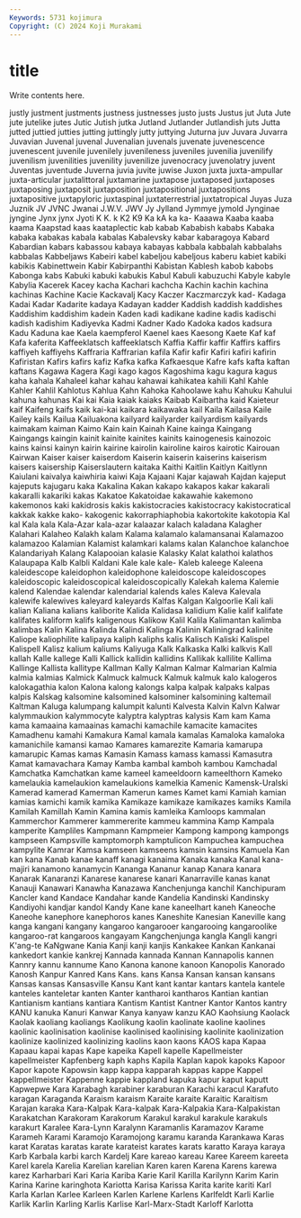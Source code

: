 ```yaml
---
Keywords: 5731 kojimura
Copyright: (C) 2024 Koji Murakami
---
```


# title

Write contents here.



justly justment
justments justness justnesses justo justs Justus jut Juta Jute jute
jutelike jutes Jutic Jutish jutka Jutland Jutlander Jutlandish juts Jutta
jutted juttied jutties jutting juttingly jutty juttying Juturna juv Juvara
Juvarra Juvavian Juvenal juvenal Juvenalian juvenals juvenate juvenescence juvenescent juvenile
juvenilely juvenileness juveniles juvenilia juvenilify juvenilism juvenilities juvenility juvenilize juvenocracy
juvenolatry juvent Juventas juventude Juverna juvia juvite juwise Juxon juxta
juxta-ampullar juxta-articular juxtalittoral juxtamarine juxtapose juxtaposed juxtaposes juxtaposing juxtaposit juxtaposition
juxtapositional juxtapositions juxtapositive juxtapyloric juxtaspinal juxtaterrestrial juxtatropical Juyas Juza Juznik
JV JVNC Jwanai J.W.V. JWV Jy Jylland Jymmye jymold Jynginae
jyngine Jynx jynx Jyoti K K. k K2 K9 Ka
kA ka ka- Kaaawa Kaaba kaaba kaama Kaapstad kaas kaataplectic
kab kabab Kababish kababs Kabaka kabaka kabakas kabala kabalas Kabalevsky
kabar kabaragoya Kabard Kabardian kabars kabassou kabaya kabayas kabbala kabbalah
kabbalahs kabbalas Kabbeljaws Kabeiri kabel kabeljou kabeljous kaberu kabiet kabiki
kabikis Kabinettwein Kabir Kabirpanthi Kabistan Kablesh kabob kabobs Kabonga kabs
Kabuki kabuki kabukis Kabul Kabuli kabuzuchi Kabyle kabyle Kabylia Kacerek
Kacey kacha Kachari kachcha Kachin kachin kachina kachinas Kachine Kacie
Kackavalj Kacy Kaczer Kaczmarczyk kad- Kadaga Kadai Kadar Kadarite kadaya
Kadayan kadder Kaddish kaddish kaddishes Kaddishim kaddishim kadein Kaden kadi
kadikane kadine kadis kadischi kadish kadishim Kadiyevka Kadmi Kadner Kado
Kadoka kados kadsura Kadu Kaduna kae Kaela kaempferol Kaenel kaes
Kaesong Kaete Kaf kaf Kafa kaferita Kaffeeklatsch kaffeeklatsch Kaffia Kaffir
kaffir Kaffirs kaffirs kaffiyeh kaffiyehs Kaffraria Kaffrarian kafila Kafir kafir
Kafiri kafiri kafirin Kafiristan Kafirs kafirs kafiz Kafka kafka Kafkaesque
Kafre kafs kafta kaftan kaftans Kagawa Kagera Kagi kago kagos
Kagoshima kagu kagura kagus kaha kahala Kahaleel kahar kahau kahawai
kahikatea kahili Kahl Kahle Kahler Kahlil Kahlotus Kahlua Kahn Kahoka
Kahoolawe kahu Kahuku Kahului kahuna kahunas Kai kai Kaia kaiak
kaiaks Kaibab Kaibartha kaid Kaieteur kaif Kaifeng kaifs kaik kai-kai
kaikara kaikawaka kail Kaila Kailasa Kaile Kailey kails Kailua Kailuakona
kailyard kailyarder kailyardism kailyards kaimakam kaiman Kaimo Kain kain Kainah
Kaine kainga Kaingang Kaingangs kaingin kainit kainite kainites kainits kainogenesis
kainozoic kains kainsi kainyn kairin kairine kairolin kairoline kairos kairotic
Kairouan Kairwan Kaiser kaiser kaiserdom Kaiserin kaiserin kaiserins kaiserism kaisers
kaisership Kaiserslautern kaitaka Kaithi Kaitlin Kaitlyn Kaitlynn Kaiulani kaivalya kaiwhiria
kaiwi Kaja Kajaani Kajar kajawah Kajdan kajeput kajeputs kajugaru kaka
Kakalina Kakan kakapo kakapos kakar kakarali kakaralli kakariki kakas Kakatoe
Kakatoidae kakawahie kakemono kakemonos kaki kakidrosis kakis kakistocracies kakistocracy kakistocratical
kakkak kakke kako- kakogenic kakorraphiaphobia kakortokite kakotopia Kal kal Kala
kala Kala-Azar kala-azar kalaazar kalach kaladana Kalagher Kalahari Kalaheo Kalakh
kalam Kalama kalamalo kalamansanai Kalamazoo kalamazoo Kalamian Kalamist kalamkari kalams
kalan Kalanchoe kalanchoe Kalandariyah Kalang Kalapooian kalasie Kalasky Kalat kalathoi
kalathos Kalaupapa Kalb Kalbli Kaldani Kale kale kale- Kaleb kaleege
Kaleena kaleidescope kaleidophon kaleidophone kaleidoscope kaleidoscopes kaleidoscopic kaleidoscopical kaleidoscopically Kalekah
kalema Kalemie kalend Kalendae kalendar kalendarial kalends kales Kaleva Kalevala
kalewife kalewives kaleyard kaleyards Kalfas Kalgan Kalgoorlie Kali kali kalian
Kaliana kalians kaliborite Kalida Kalidasa kalidium Kalie kalif kalifate kalifates
kaliform kalifs kaligenous Kalikow Kalil Kalila Kalimantan kalimba kalimbas Kalin
Kalina Kalinda Kalindi Kalinga Kalinin Kaliningrad kalinite Kaliope kaliophilite kalipaya
kaliph kaliphs kalis Kalisch Kaliski Kalispel Kalispell Kalisz kalium kaliums
Kaliyuga Kalk Kalkaska Kalki kalkvis Kall kallah Kalle kallege Kalli
Kallick kallidin kallidins Kallikak kallilite Kallima Kallinge Kallista kallitype Kallman
Kally Kalman Kalmar Kalmarian Kalmia kalmia kalmias Kalmick Kalmuck kalmuck
Kalmuk kalmuk kalo kalogeros kalokagathia kalon Kalona kalong kalongs kalpa
kalpak kalpaks kalpas kalpis Kalskag kalsomine kalsomined kalsominer kalsomining kaltemail
Kaltman Kaluga kalumpang kalumpit kalunti Kalvesta Kalvin Kalvn Kalwar kalymmaukion
kalymmocyte kalyptra kalyptras kalysis Kam kam Kama kama kamaaina kamaainas
kamachi kamachile kamacite kamacites Kamadhenu kamahi Kamakura Kamal kamala kamalas
Kamaloka kamaloka kamanichile kamansi kamao Kamares kamarezite Kamaria kamarupa kamarupic
Kamas kamas Kamasin Kamass kamass kamassi Kamasutra Kamat kamavachara Kamay
Kamba kambal kamboh kambou Kamchadal Kamchatka Kamchatkan kame kameel kameeldoorn
kameelthorn Kameko kamelaukia kamelaukion kamelaukions kamelkia Kamenic Kamensk-Uralski Kamerad kamerad
Kamerman Kamerun kames Kamet kami Kamiah kamian kamias kamichi kamik
kamika Kamikaze kamikaze kamikazes kamiks Kamila Kamilah Kamillah Kamin Kamina
kamis kamleika Kamloops kammalan Kammerchor Kammerer kammererite kammeu kammina Kamp
Kampala kamperite Kampliles Kampmann Kampmeier Kampong kampong kampongs kampseen Kampsville
kamptomorph kamptulicon Kampuchea kampuchea kampylite Kamrar Kamsa kamseen kamseens kamsin
kamsins Kamuela Kan kan kana Kanab kanae kanaff kanagi kanaima
Kanaka kanaka Kanal kana-majiri kanamono kanamycin Kananga Kananur kanap Kanara
kanara Kanarak Kanaranzi Kanarese kanarese kanari Kanarraville kanas kanat Kanauji
Kanawari Kanawha Kanazawa Kanchenjunga kanchil Kanchipuram Kancler kand Kandace Kandahar
kande Kandelia Kandinski Kandinsky Kandiyohi kandjar kandol Kandy Kane kane
kaneelhart kaneh Kaneoche Kaneohe kanephore kanephoros kanes Kaneshite Kanesian Kaneville
kang kanga kangani kangany kangaroo kangarooer kangarooing kangaroolike kangaroo-rat kangaroos
kangayam Kangchenjunga kangla Kangli kangri K'ang-te KaNgwane Kania Kanji kanji
kanjis Kankakee Kankan Kankanai kankedort kankie kankrej Kannada kannada Kannan
Kannapolis kannen Kannry kannu kannume Kano Kanona kanone kanoon Kanopolis
Kanorado Kanosh Kanpur Kanred Kans Kans. kans Kansa Kansan kansan
kansans Kansas kansas Kansasville Kansu Kant kant kantar kantars kantela
kantele kanteles kanteletar kanten Kanter kantharoi kantharos Kantian kantian Kantianism
kantians kantiara Kantism Kantist Kantner Kantor Kantos kantry KANU kanuka
Kanuri Kanwar Kanya kanyaw kanzu KAO Kaohsiung Kaolack Kaolak kaoliang
kaoliangs Kaolikung kaolin kaolinate kaoline kaolines kaolinic kaolinisation kaolinise kaolinised
kaolinising kaolinite kaolinization kaolinize kaolinized kaolinizing kaolins kaon kaons KAOS
kapa Kapaa Kapaau kapai kapas Kape kapeika Kapell kapelle Kapellmeister
kapellmeister Kapfenberg kaph kaphs Kapila Kaplan kapok kapoks Kapoor Kapor
kapote Kapowsin kapp kappa kapparah kappas kappe Kappel kappellmeister Kappenne
kappie kappland kapuka kapur kaput kaputt Kapwepwe Kara Karabagh karabiner
karaburan Karachi karacul Karafuto karagan Karaganda Karaism karaism Karaite karaite
Karaitic Karaitism Karajan karaka Kara-Kalpak Kara-kalpak Kara-Kalpakia Kara-Kalpakistan Karakatchan Karakoram
Karakorum Karakul karakul karakule karakuls karakurt Karalee Kara-Lynn Karalynn Karamanlis
Karamazov Karame Karameh Karami Karamojo Karamojong karamu karanda Karankawa Karas
karat Karatas karatas karate karateist karates karats karatto Karaya karaya
Karb Karbala karbi karch Kardelj Kare kareao kareau Karee Kareem
kareeta Karel karela Karelia Karelian karelian Karen karen Karena Karens
karewa karez Karharbari Kari Karia Kariba Karie Karil Karilla Karilynn
Karim Karin Karina Karine karinghota Kariotta Karisa Karissa Karita karite
kariti Karl Karla Karlan Karlee Karleen Karlen Karlene Karlens Karlfeldt
Karli Karlie Karlik Karlin Karling Karlis Karlise Karl-Marx-Stadt Karloff Karlotta
